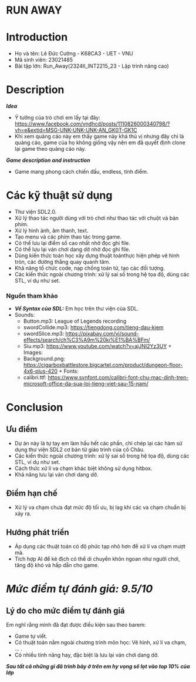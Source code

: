 # RUN AWAY

# Introduction
+ Họ và tên: Lê Đức Cường - K68CA3 - UET - VNU
+ Mã sinh viên: 23021485
+ Bài tập lớn: Run_Away(2324II_INT2215_23 - Lập trình nâng cao)

# Description
***Idea***
+ Ý tưởng của trò chơi em lấy tại đây: https://www.facebook.com/vndhcd/posts/1110826000340798/?vh=e&extid=MSG-UNK-UNK-UNK-AN_GK0T-GK1C
+ Khi xem quảng cáo này em thấy game này khá thú vị nhưng đây chỉ là quảng cáo, game của họ không giống vậy nên em đã quyết định clone lại game theo quảng cáo này.

***Game description and instruction***
+ Game mang phong cách chiến đấu, endless, tính điểm.

# Các kỹ thuật sử dụng
   + Thư viện SDL2.0.
   + Xử lý thao tác người dùng với trò chơi như thao tác với chuột và bàn phím.
   + Xử lý hình ảnh, âm thanh, text.
   + Tạo menu và các phím thao tác trong game.
   + Có thể lưu lại điểm số cao nhất nhờ đọc ghi file.
   + Có thể lưu lại ván chơi dang dở nhờ đọc ghi file.
   + Dùng kiến thức toán học xây dựng thuật toánthực hiện phép vẽ hình tròn, các đường thẳng quay quanh tâm.
   + Khả năng tổ chức code, nạp chồng toán tử, tạo các đối tượng.
   + Các kiến thức ngoài chương trình: xử lý sai số trong hệ tọa độ, dùng các STL, ví dụ như set.

### Nguồn tham khảo
   + ***Về Syntax của SDL:*** Em học trên thư viện của SDL.
   + Sounds: 
        + Button.mp3: League of Legends recording
        + swordCollide.mp3: https://tiengdong.com/tieng-dau-kiem
        + swordSlice.mp3: https://pixabay.com/vi/sound-effects/search/ch%C3%A9m%20ki%E1%BA%BFm/
        + Siu.mp3: https://www.youtube.com/watch?v=ajJNI2Yz3UY
    + Images:
        + Background.png: https://cigarboxbattlestore.bigcartel.com/product/dungeon-floor-4x6-plus-420
    + Fonts:
        + calibri.ttf: https://www.svnfont.com/calibri-font-chu-mac-dinh-tren-microsoft-office-da-sua-loi-tieng-viet-sau-15-nam/

# Conclusion
  ## Ưu điểm
   + Dự án này là tự tay em làm hầu hết các phần, chỉ chép lại các hàm sử dụng thư viện SDL2 cơ bản từ giáo trình của cô Châu.
   + Các kiến thức ngoài chương trình: xử lý sai số trong hệ tọa độ, dùng các STL, ví dụ như set.
   + Cách thức xử lí va chạm khác biệt không sử dụng hitbox.
   + Khả năng lưu lại ván chơi dang dở.
 ## Điểm hạn chế
   + Xử lý va chạm chưa đạt mức độ tối ưu, bị lag khi các va chạm chuẩn bị xảy ra.
 ## Hướng phát triển 
   + Áp dụng các thuật toán có độ phức tạp nhỏ hơn để xử lí va chạm mượt mà.
   + Tích hợp AI để kẻ địch có thể di chuyển khôn ngoan như người chơi, tăng độ khó và hấp dẫn cho game.

# ***Mức điểm tự đánh giá: 9.5/10***
## Lý do cho mức điểm tự đánh giá ##
   Em nghĩ rằng mình đã đạt được điều kiện sau theo barem:
   + Game tự viết.
   + Có thuật toán nằm ngoài chương trình môn học: Vẽ hình, xử lí va chạm, ... .
   + Có nhiều tính năng hay, đặc biệt là lưu lại ván chơi dang dở.

***Sau tất cả những gì đã trình bày ở trên em hy vọng sẽ lọt vào top 10% của lớp***